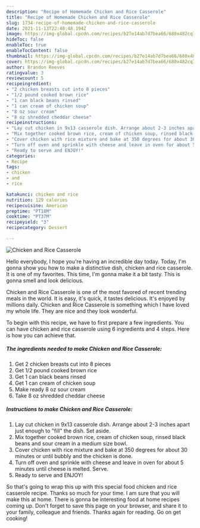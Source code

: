 ```yaml
---
description: "Recipe of Homemade Chicken and Rice Casserole"
title: "Recipe of Homemade Chicken and Rice Casserole"
slug: 1734-recipe-of-homemade-chicken-and-rice-casserole
date: 2021-11-13T22:40:48.194Z
image: https://img-global.cpcdn.com/recipes/b27e14ab7d7bea66/680x482cq70/chicken-and-rice-casserole-recipe-main-photo.jpg
hideToc: false
enableToc: true
enableTocContent: false
thumbnail: https://img-global.cpcdn.com/recipes/b27e14ab7d7bea66/680x482cq70/chicken-and-rice-casserole-recipe-main-photo.jpg
cover: https://img-global.cpcdn.com/recipes/b27e14ab7d7bea66/680x482cq70/chicken-and-rice-casserole-recipe-main-photo.jpg
author: Brandon Reeves
ratingvalue: 3
reviewcount: 5
recipeingredient:
- "2 chicken breasts cut into 8 pieces"
- "1/2 pound cooked brown rice"
- "1 can black beans rinsed"
- "1 can cream of chicken soup"
- "8 oz sour cream"
- "8 oz shredded cheddar cheese"
recipeinstructions:
- "Lay cut chicken in 9x13 casserole dish. Arrange about 2-3 inches apart just enough to &#34;fill&#34; the dish. Set aside."
- "Mix together cooked brown rice, cream of chicken soup, rinsed black beans and sour cream in a medium size bowl."
- "Cover chicken with rice mixture and bake at 350 degrees for about 30 minutes or until bubbly and the chicken is done."
- "Turn off oven and sprinkle with cheese and leave in oven for about 5 minutes until cheese is melted. Serve."
- "Ready to serve and ENJOY!"
categories:
- Recipe
tags:
- chicken
- and
- rice

katakunci: chicken and rice 
nutrition: 129 calories
recipecuisine: American
preptime: "PT18M"
cooktime: "PT37M"
recipeyield: "3"
recipecategory: Dessert

---
```



![Chicken and Rice Casserole](https://img-global.cpcdn.com/recipes/b27e14ab7d7bea66/680x482cq70/chicken-and-rice-casserole-recipe-main-photo.jpg)

Hello everybody, I hope you're having an incredible day today. Today, I'm gonna show you how to make a distinctive dish, chicken and rice casserole. It is one of my favorites. This time, I'm gonna make it a bit tasty. This is gonna smell and look delicious.



Chicken and Rice Casserole is one of the most favored of recent trending meals in the world. It is easy, it's quick, it tastes delicious. It's enjoyed by millions daily. Chicken and Rice Casserole is something which I have loved my whole life. They are nice and they look wonderful.


To begin with this recipe, we have to first prepare a few ingredients. You can have chicken and rice casserole using 6 ingredients and 4 steps. Here is how you can achieve that.

<!--inarticleads1-->

##### The ingredients needed to make Chicken and Rice Casserole:

1. Get 2 chicken breasts cut into 8 pieces
1. Get 1/2 pound cooked brown rice
1. Get 1 can black beans rinsed
1. Get 1 can cream of chicken soup
1. Make ready 8 oz sour cream
1. Take 8 oz shredded cheddar cheese




<!--inarticleads2-->

##### Instructions to make Chicken and Rice Casserole:

1. Lay cut chicken in 9x13 casserole dish. Arrange about 2-3 inches apart just enough to &#34;fill&#34; the dish. Set aside.
1. Mix together cooked brown rice, cream of chicken soup, rinsed black beans and sour cream in a medium size bowl.
1. Cover chicken with rice mixture and bake at 350 degrees for about 30 minutes or until bubbly and the chicken is done.
1. Turn off oven and sprinkle with cheese and leave in oven for about 5 minutes until cheese is melted. Serve.
1. Ready to serve and ENJOY!



So that's going to wrap this up with this special food chicken and rice casserole recipe. Thanks so much for your time. I am sure that you will make this at home. There is gonna be interesting food at home recipes coming up. Don't forget to save this page on your browser, and share it to your family, colleague and friends. Thanks again for reading. Go on get cooking!
